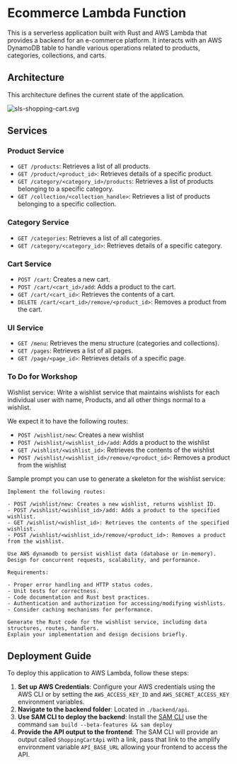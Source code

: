 # Ecommerce Lambda Function

This is a serverless application built with Rust and AWS Lambda that provides a backend for an e-commerce platform. 
It interacts with an AWS DynamoDB table to handle various operations related to products, categories, collections, 
and carts.

## Architecture 

This architecture defines the current state of the application.

![sls-shopping-cart.svg](./backend/api/assets/imgs/sls-shopping-cart.svg)

## Services

### Product Service

- `GET /products`: Retrieves a list of all products.
- `GET /product/<product_id>`: Retrieves details of a specific product.
- `GET /category/<category_id>/products`: Retrieves a list of products belonging to a specific category.
- `GET /collection/<collection_handle>`: Retrieves a list of products belonging to a specific collection.

### Category Service

- `GET /categories`: Retrieves a list of all categories.
- `GET /category/<category_id>`: Retrieves details of a specific category.

### Cart Service

- `POST /cart`: Creates a new cart.
- `POST /cart/<cart_id>/add`: Adds a product to the cart.
- `GET /cart/<cart_id>`: Retrieves the contents of a cart.
- `DELETE /cart/<cart_id>/remove/<product_id>`: Removes a product from the cart.

### UI Service

- `GET /menu`: Retrieves the menu structure (categories and collections).
- `GET /pages`: Retrieves a list of all pages.
- `GET /page/<page_id>`: Retrieves details of a specific page.

### To Do for Workshop
Wishlist service: Write a wishlist service that maintains wishlists for each individual user with name, Products, and
all other things normal to a wishlist.

We expect it to have the following routes:
- `POST /wishlist/new`: Creates a new wishlist
- `POST /wishlist/<wishlist_id>/add`: Adds a product to the wishlist
- `GET /wishlist/<wishlist_id>`: Retrieves the contents of the wishlist
- `POST /wishlist/<wishlist_id>/remove/<product_id>`: Removes a product from the wishlist

Sample prompt you can use to generate a skeleton for the wishlist service:
```
Implement the following routes:

- POST /wishlist/new: Creates a new wishlist, returns wishlist ID.
- POST /wishlist/<wishlist_id>/add: Adds a product to the specified wishlist.
- GET /wishlist/<wishlist_id>: Retrieves the contents of the specified wishlist.
- POST /wishlist/<wishlist_id>/remove/<product_id>: Removes a product from the wishlist.

Use AWS dynamodb to persist wishlist data (database or in-memory). Design for concurrent requests, scalability, and performance.

Requirements:

- Proper error handling and HTTP status codes.
- Unit tests for correctness.
- Code documentation and Rust best practices.
- Authentication and authorization for accessing/modifying wishlists.
- Consider caching mechanisms for performance.

Generate the Rust code for the wishlist service, including data structures, routes, handlers. 
Explain your implementation and design decisions briefly.
```

## Deployment Guide

To deploy this application to AWS Lambda, follow these steps:

1. **Set up AWS Credentials**: Configure your AWS credentials using the AWS CLI or by setting the `AWS_ACCESS_KEY_ID` and `AWS_SECRET_ACCESS_KEY` environment variables.
2. **Navigate to the backend folder**: Located in `./backend/api`.
3. **Use SAM CLI to deploy the backend**: Install the [SAM CLI](https://docs.aws.amazon.com/serverless-application-model/latest/developerguide/install-sam-cli.html) use the command `sam build --beta-features && sam deploy`
4. **Provide the API output to the frontend**: The SAM CLI will provide an output called `ShoppingCartApi` with a link, pass that link to the amplify environment variable `API_BASE_URL` allowing your frontend to access the API.
